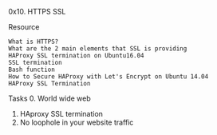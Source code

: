 0x10. HTTPS SSL

Resource

    What is HTTPS?
    What are the 2 main elements that SSL is providing
    HAProxy SSL termination on Ubuntu16.04
    SSL termination
    Bash function
    How to Secure HAProxy with Let's Encrypt on Ubuntu 14.04
    HAProxy SSL Termination

Tasks
0. World wide web
1. HAproxy SSL termination
2. No loophole in your website traffic

